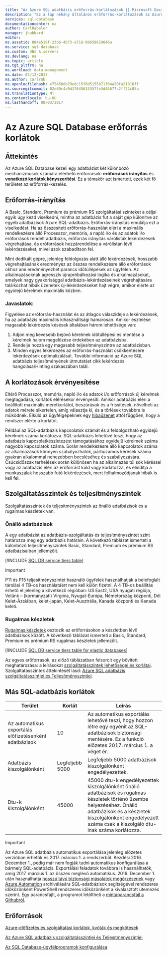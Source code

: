 ```yaml
---
title: "Az Azure SQL adatbázis erőforrás-korlátozások |} Microsoft Docs"
description: "Ez a lap néhány általános erőforrás-korlátozások az Azure SQL Database ismerteti."
services: sql-database
documentationcenter: na
author: CarlRabeler
manager: jhubbard
editor: 
ms.assetid: 884e519f-23bb-4b73-a718-00658629646a
ms.service: sql-database
ms.custom: DBs & servers
ms.devlang: na
ms.topic: article
ms.tgt_pltfrm: na
ms.workload: data-management
ms.date: 07/12/2017
ms.author: carlrab
ms.openlocfilehash: e75458db79e6c15f8d5155b71f04a20fa21818ff
ms.sourcegitcommit: 02e69c4a9d17645633357fe3d46677c2ff22c85a
ms.translationtype: MT
ms.contentlocale: hu-HU
ms.lasthandoff: 08/03/2017
---
```

# <a name="azure-sql-database-resource-limits"></a>Az Azure SQL Database erőforrás korlátok
## <a name="overview"></a>Áttekintés
Az Azure SQL Database kezeli egy adatbázist két különböző mechanizmusok számára elérhető erőforrások: **erőforrások irányítás** és **vonatkozó korlátok kényszerítési**. Ez a témakör azt ismerteti, ezek két fő területet az erőforrás-kezelés.

## <a name="resource-governance"></a>Erőforrás-irányítás
A Basic, Standard, Premium és prémium RS szolgáltatási szinteket a céljai egyik úgy kezd viselkedni, mintha az adatbázis fut a saját gép különítve az egyéb adatbázisok Azure SQL-adatbázis. Erőforrás-irányítás emulálja ezt a viselkedést. Ha az összesített erőforrás-használat eléri a maximális rendelkezésre álló Processzor, memória, a napló i/o és az adatok i/o erőforrások rendelt adatbázis, erőforrás irányítás várólisták lekérdezések végrehajtása, és erőforrások hozzárendelése a várólistán lévő lekérdezéseket, mivel azok szabadítson fel.

Mint dedikált gépre, jelenleg feldolgozás alatt álló lekérdezések, hosszabb végrehajtásának eredményez az összes rendelkezésre álló erőforrások okhoz ami eredményezhet parancs időtúllépések az ügyfélen. Az alkalmazásoknak agresszív újrapróbálkozási logika és alkalmazásokat, amelyek nagy gyakorisággal adatbázis-lekérdezéseinek végrehajtására találkozhat hibák üzenetek új-lekérdezéseket hajt végre, amikor elérte az egyidejű kérelmek maximális közben.

### <a name="recommendations"></a>Javaslatok:
Figyelése az erőforrás-használat és az átlagos válaszideje a lekérdezések, ha az adatbázis maximális kihasználtsági hamarosan. Amikor észlelése magasabb lekérdezés késések általában három lehetősége van:

1. Adjon meg kevesebb bejövő kérelmek időtúllépési és mentése a kérelmek halom megelőzése érdekében az adatbázisba.
2. Rendelje hozzá egy magasabb teljesítményszintre az adatbázisban.
3. Minden egyes lekérdezés az erőforrás-használat csökkentésére lekérdezések optimalizálását. További információ az Azure SQL adatbázis teljesítményének útmutatást cikk lekérdezés hangolása/Hinting szakaszában talál.

## <a name="enforcement-of-limits"></a>A korlátozások érvényesítése
Eltérő Processzor, memória, napló i/o és adatok i/o erőforrások új kérelmek megtagadása, korlátok elérésekor érvényesíti. Amikor adatbázis eléri a beállított maximális méretkorlátot, beszúrások és a frissítések, növelheti az adatok mérete sikertelen, amíg választja ki, és a törlések továbbra is működnek. Elküld az ügyfélgépeknek egy [hibaüzenet](sql-database-develop-error-messages.md) attól függően, hogy a rendszer elérte a korlátot.

Például az SQL-adatbázis kapcsolatok számát és a feldolgozható egyidejű kérelmek száma korlátozva. SQL-adatbázis lehetővé teszi, hogy az adatbázis kapcsolatkészletezést támogatásához egyidejű kérelmek száma nagyobb kapcsolatok száma. Során rendelkezésre álló kapcsolatok száma az alkalmazások könnyen szabályozhatók, párhuzamos kérések száma gyakran alkalommal nehezebben becsléséhez és szabályozására. Csúcsidőszak terhelések során különösen ha az alkalmazás túl sok kéréssel vagy az adatbázis eléri az erőforrást küld vagy korlátozza, és elindítja a munkaszálak hosszabb futó lekérdezések, mert felhalmozódjanak hibák is kell fel.

## <a name="service-tiers-and-performance-levels"></a>Szolgáltatásszintek és teljesítményszintek
Szolgáltatásszintek és teljesítményszintek az önálló adatbázisok és a rugalmas készletek van.

### <a name="single-databases"></a>Önálló adatbázisok
A egy adatbázist az adatbázis-szolgáltatás és teljesítményszintet szint határozza meg egy adatbázis határain. A következő táblázat ismerteti a különböző teljesítményszintek Basic, Standard, Premium és prémium RS adatbázisaiban jellemzőit.

[!INCLUDE [SQL DB service tiers table](../../includes/sql-database-service-tiers-table.md)]

> [!IMPORTANT]
> P11 és P15 teljesítményszintet használó ügyfelek használhatják a belefoglalt tárolási 4 TB-os használatáért nem kell külön fizetni. A 4 TB-os beállítás érhető el jelenleg a következő régióban: US East2, USA nyugati régiója, Velünk – (kormányzati) Virginia, Nyugat-Európa, Németország központi, Dél Kelet-Ázsiában, kelet-japán, Kelet-Ausztrália, Kanada központi és Kanada keleti.
>

### <a name="elastic-pools"></a>Rugalmas készletek
[Rugalmas készletek](sql-database-elastic-pool.md) osztozik az erőforrásokon a készletben lévő adatbázisok között. A következő táblázat ismerteti a Basic, Standard, Premium és prémium RS rugalmas készletek jellemzőit.

[!INCLUDE [SQL DB service tiers table for elastic databases](../../includes/sql-database-service-tiers-table-elastic-pools.md)]

Az egyes erőforrások, az előző táblázatban felsorolt egy bővített meghatározása: a leírásokat [szolgáltatásszintek lehetőségei és korlátai](sql-database-performance-guidance.md#service-tier-capabilities-and-limits). Szolgáltatásszintek áttekintését lásd: [Azure SQL adatbázis szolgáltatásszintjei és Teljesítményszintjei](sql-database-service-tiers.md).

## <a name="other-sql-database-limits"></a>Más SQL-adatbázis korlátok
| Terület | Korlát | Leírás |
| --- | --- | --- |
| Az automatikus exportálás előfizetésenként adatbázisok |10 |Az automatikus exportálás lehetővé teszi, hogy hozzon létre egy egyénit az SQL-adatbázisok biztonsági mentésére. Ez a funkció előzetes 2017. március 1. a véget ér.  |
| Adatbázis kiszolgálónként |Legfeljebb 5000 |Legfeljebb 5000 adatbázisok kiszolgálónként engedélyezettek. |
| Dtu-k kiszolgálónként |45000 |45000 dtu-k engedélyezettek kiszolgálónként önálló adatbázisok és rugalmas készletek történő üzembe helyezéséhez. Önálló adatbázisok és a készletek kiszolgálónként engedélyezett száma csak a kiszolgáló dtu-inak száma korlátozza.  

> [!IMPORTANT]
> Az Azure SQL adatbázis automatikus exportálása jelenleg előzetes verzióban érhetők és 2017. március 1. a rendszerből. Kezdési 2016. December 1., pedig már nem fogják tudni automatikus konfigurálása a bármely SQL-adatbázis. Exportálási feladatok továbbra is használhatók, amíg 2017. március 1. az összes meglévő automatikus. 2016. December 1. után használhatja [hosszú távú biztonsági másolatok megőrzésének](sql-database-long-term-retention.md) vagy [Azure Automation](../automation/automation-intro.md) archiválására SQL-adatbázisok segítségével rendszeres időközönként PowerShell rendszeres időközönként a kiválasztott ütemezés szerint. Egy parancsfájlt, a programot letöltheti a [mintaparancsfájl a Githubról](https://github.com/Microsoft/sql-server-samples/tree/master/samples/manage/azure-automation-automated-export).
>


## <a name="resources"></a>Erőforrások
[Azure-előfizetés és szolgáltatási korlátok, kvóták és megkötések](../azure-subscription-service-limits.md)

[Az Azure SQL adatbázis szolgáltatásszintjei és Teljesítményszintjei](sql-database-service-tiers.md)

[Az SQL Database-ügyfélprogramok konfigurálása](sql-database-develop-error-messages.md)
